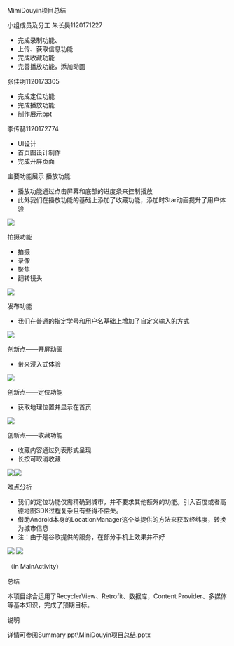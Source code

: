  MimiDouyin项目总结

小组成员及分工
朱长昊1120171227
- 完成录制功能、
- 上传、获取信息功能
- 完成收藏功能
- 完善播放功能，添加动画

张佳明1120173305
- 完成定位功能
- 完成播放功能
- 制作展示ppt

李传赫1120172774
- UI设计
- 首页图设计制作
- 完成开屏页面

主要功能展示
播放功能
- 播放功能通过点击屏幕和底部的进度条来控制播放
- 此外我们在播放功能的基础上添加了收藏功能，添加时Star动画提升了用户体验

![](https://i.imgur.com/f61VqoI.gif)

拍摄功能
- 拍摄
- 录像
- 聚焦
- 翻转镜头

![](https://i.imgur.com/XjloOfT.gif)

发布功能
- 我们在普通的指定学号和用户名基础上增加了自定义输入的方式

![](https://i.imgur.com/M1Rufof.gif)

创新点——开屏动画
- 带来浸入式体验

![](https://i.imgur.com/Ejj8Loo.gif)

创新点——定位功能
- 获取地理位置并显示在首页

![](https://i.imgur.com/waESXdu.gif)

创新点——收藏功能
- 收藏内容通过列表形式呈现
- 长按可取消收藏

![](https://i.imgur.com/2gEsa0B.gif)![](https://i.imgur.com/JQOPjRU.gif)

难点分析
- 我们的定位功能仅需精确到城市，并不要求其他额外的功能。引入百度或者高德地图SDK过程复杂且有些得不偿失。
- 借助Android本身的LocationManager这个类提供的方法来获取经纬度，转换为城市信息
- 注：由于是谷歌提供的服务，在部分手机上效果并不好

![](https://i.imgur.com/fu4mfJg.png)
![](https://i.imgur.com/b2yrw7Z.png)

（in MainActivity）

总结

本项目综合运用了RecyclerView、Retrofit、数据库，Content Provider、多媒体等基本知识，完成了预期目标。

说明

详情可参阅Summary ppt\MiniDouyin项目总结.pptx


